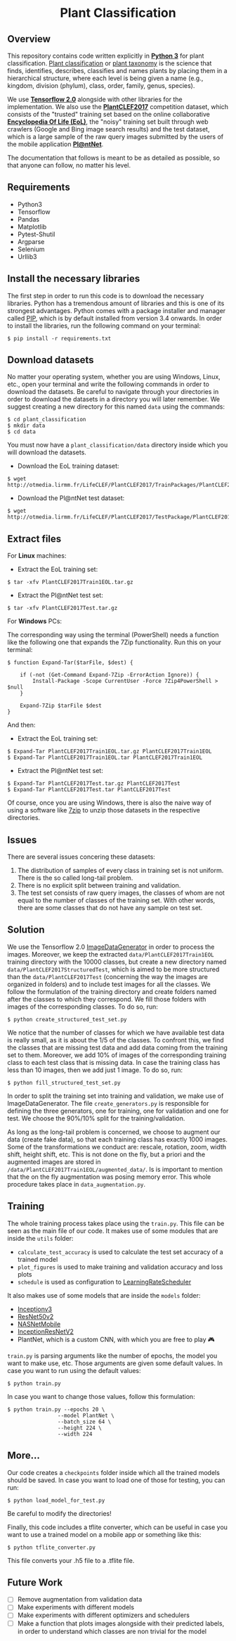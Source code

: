 <h1 align="center">
 Plant Classification
</h2>
<p align="center">

## Overview
This repository contains code written explicitly in [**Python 3**](https://www.python.org/) for plant classification. [Plant classification](https://www.nrcs.usda.gov/wps/portal/nrcs/detail/plantmaterials/technical/toolsdata/plant/?cid=stelprdb1043051) or [plant taxonomy](https://en.wikipedia.org/wiki/Plant_taxonomy) is the science that finds, identifies, describes, classifies and names plants by placing them in a hierarchical structure, where each level is being given a name (e.g., kingdom, division (phylum), class, order, family, genus, species). 

We use [**Tensorflow 2.0**](https://www.tensorflow.org/) alongside with other libraries for the implementation. We also use the [**PlantCLEF2017**](https://www.imageclef.org/lifeclef/2017/plant) competition dataset, which consists of the "trusted" training set based on the online collaborative [**Encyclopedia Of Life (EoL)**](https://eol.org/), the "noisy" training set built through web crawlers (Google and Bing image search results) and the test dataset, which is a large sample of the raw query images submitted by the users of the mobile application [**Pl@ntNet**](https://play.google.com/store/apps/details?id=org.plantnet).

The documentation that follows is meant to be as detailed as possible, so that anyone can follow, no matter his level.

## Requirements
- Python3
- Tensorflow
- Pandas
- Matplotlib
- Pytest-Shutil
- Argparse
- Selenium
- Urllib3

## Install the necessary libraries
The first step in order to run this code is to download the necessary libraries. Python has a tremendous amount of libraries and this is one of its strongest advantages. Python comes with a package installer and manager called [PIP](https://pypi.org/project/pip/), which is by default installed from version 3.4 onwards. In order to install the libraries, run the following command on your terminal:
```
$ pip install -r requirements.txt
```

## Download datasets
No matter your operating system, whether you are using Windows, Linux, etc., open your terminal and write the following commands in order to download the datasets. Be careful to navigate through your directories in order to download the datasets in a directory you will later remember. We suggest creating a new directory for this named `data` using the commands:
```
$ cd plant_classification
$ mkdir data
$ cd data
```
You must now have a `plant_classification/data` directory inside which you will download the datasets.
- Download the EoL training dataset:
```
$ wget http://otmedia.lirmm.fr/LifeCLEF/PlantCLEF2017/TrainPackages/PlantCLEF2017Train1EOL.tar.gz
```
- Download the Pl@ntNet test dataset:
```
$ wget http://otmedia.lirmm.fr/LifeCLEF/PlantCLEF2017/TestPackage/PlantCLEF2017Test.tar.gz
```

## Extract files
For **Linux** machines:
- Extract the EoL training set:
```
$ tar -xfv PlantCLEF2017Train1EOL.tar.gz
```
- Extract the Pl@ntNet test set:
```
$ tar -xfv PlantCLEF2017Test.tar.gz
```
For **Windows** PCs:

The corresponding way using the terminal (PowerShell) needs a function like the following one that expands the 7Zip functionality. Run this on your terminal: 
```
$ function Expand-Tar($tarFile, $dest) {

    if (-not (Get-Command Expand-7Zip -ErrorAction Ignore)) {
        Install-Package -Scope CurrentUser -Force 7Zip4PowerShell > $null
    }

    Expand-7Zip $tarFile $dest
}
```
And then:
- Extract the EoL training set:
```
$ Expand-Tar PlantCLEF2017Train1EOL.tar.gz PlantCLEF2017Train1EOL
$ Expand-Tar PlantCLEF2017Train1EOL.tar PlantCLEF2017Train1EOL
```
- Extract the Pl@ntNet test set:
```
$ Expand-Tar PlantCLEF2017Test.tar.gz PlantCLEF2017Test
$ Expand-Tar PlantCLEF2017Test.tar PlantCLEF2017Test
```
Of course, once you are using Windows, there is also the naive way of using a software like [7zip](https://www.7-zip.org
) to unzip those datasets in the respective directories.

## Issues
There are several issues concering these datasets:
1. The distribution of samples of every class in training set is not uniform. There is the so called long-tail problem.
2. There is no explicit split between training and validation.
3. The test set consists of raw query images, the classes of whom are not equal to the number of classes of the training set. With other words, there are some classes that do not have any sample on test set.

## Solution
We use the Tensorflow 2.0 [ImageDataGenerator](https://www.tensorflow.org/api_docs/python/tf/keras/preprocessing/image/ImageDataGenerator) in order to process the images. Moreover, we keep the extracted `data/PlantCLEF2017Train1EOL` training directory with the 10000 classes, but create a new directory named `data/PlantCLEF2017StructuredTest`, which is aimed to be more structured than the `data/PlantCLEF2017Test` (concerning the way the images are organized in folders) and to include test images for all the classes. We follow the formulation of the training directory and create folders named after the classes to which they correspond. We fill those folders with images of the corresponding classes. To do so, run:
```
$ python create_structured_test_set.py
``` 

We notice that the number of classes for which we have available test data is really small, as it is about the 1/5 of the classes. To confront this, we find the classes that are missing test data and add data coming from the training set to them. Moreover, we add 10% of images of the corresponding training class to each test class that is missing data. In case the training class has less than 10 images, then we add just 1 image. To do so, run:
```
$ python fill_structured_test_set.py
``` 

In order to split the training set into training and validation, we make use of ImageDataGenerator. The file ```create_generators.py``` is responsible for defining the three generators, one for training, one for validation and one for test. We choose the 90%/10% split for the training/validation.

As long as the long-tail problem is concerned, we choose to augment our data (create fake data), so that each training class has exactly 1000 images. Some of the transformations we conduct are: rescale, rotation, zoom, width shift, height shift, etc. This is not done on the fly, but a priori and the augmented images are stored in ```/data/PlantCLEF2017Train1EOL/augmented_data/```. Is is important to mention that the on the fly augmentation was posing memory error. This whole procedure takes place in ```data_augmentation.py```.

## Training
The whole training process takes place using the ```train.py```. This file can be seen as the main file of our code. It makes use of some modules that are inside the ```utils``` folder:
- ```calculate_test_accuracy``` is used to calculate the test set accuracy of a trained model
- ```plot_figures``` is used to make training and validation accuracy and loss plots
- ```schedule``` is used as configuration to [LearningRateScheduler](https://www.tensorflow.org/api_docs/python/tf/keras/optimizers/schedules/LearningRateSchedule)

It also makes use of some models that are inside the ```models``` folder:
- [Inceptionv3](https://www.tensorflow.org/api_docs/python/tf/keras/applications/InceptionV3)
- [ResNet50v2](https://www.tensorflow.org/api_docs/python/tf/keras/applications/ResNet50V2)
- [NASNetMobile](https://www.tensorflow.org/api_docs/python/tf/keras/applications/NASNetMobile)
- [InceptionResNetV2](https://www.tensorflow.org/api_docs/python/tf/keras/applications/InceptionResNetV2)
- PlantNet, which is a custom CNN, with which you are free to play :video_game:

```train.py``` is parsing arguments like the number of epochs, the model you want to make use, etc. Those arguments are given some default values. In case you want to run using the default values:
```
$ python train.py
```

In case you want to change those values, follow this formulation:
```
$ python train.py --epochs 20 \
                --model PlantNet \
                --batch_size 64 \
                --height 224 \
                --width 224 
```

## More...
Our code creates a ```checkpoints``` folder inside which all the trained models should be saved. In case you want to load one of those for testing, you can run:
```
$ python load_model_for_test.py
```
Be careful to modify the directories!

Finally, this code includes a tflite converter, which can be useful in case you want to use a trained model on a mobile app or something like this:
```
$ python tflite_converter.py
```
This file converts your .h5 file to a .tflite file.

## Future Work
- [ ] Remove augmentation from validation data
- [ ] Make experiments with different models
- [ ] Make experiments with different optimizers and schedulers
- [ ] Make a function that plots images alongside with their predicted labels, in order to understand which classes are non trivial for the model